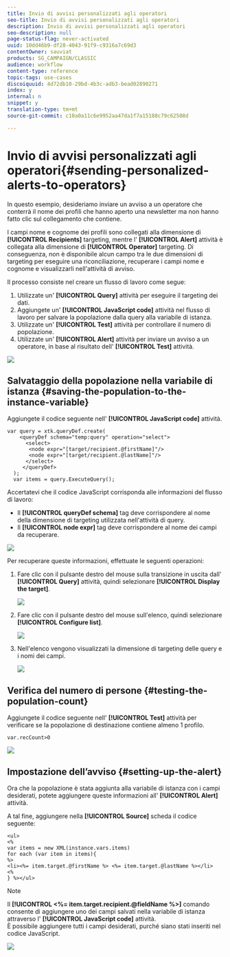 ```yaml
---
title: Invio di avvisi personalizzati agli operatori
seo-title: Invio di avvisi personalizzati agli operatori
description: Invio di avvisi personalizzati agli operatori
seo-description: null
page-status-flag: never-activated
uuid: 10dd46b9-df28-4043-91f9-c9316a7c69d3
contentOwner: sauviat
products: SG_CAMPAIGN/CLASSIC
audience: workflow
content-type: reference
topic-tags: use-cases
discoiquuid: 4d72db10-29bd-4b3c-adb3-bead02890271
index: y
internal: n
snippet: y
translation-type: tm+mt
source-git-commit: c10a0a11c6e9952aa47da1f7a15188c79c62508d

---
```



# Invio di avvisi personalizzati agli operatori{#sending-personalized-alerts-to-operators}

In questo esempio, desideriamo inviare un avviso a un operatore che conterrà il nome dei profili che hanno aperto una newsletter ma non hanno fatto clic sul collegamento che contiene.

I campi nome e cognome dei profili sono collegati alla dimensione di **[!UICONTROL Recipients]** targeting, mentre l&#39; **[!UICONTROL Alert]** attività è collegata alla dimensione di **[!UICONTROL Operator]** targeting. Di conseguenza, non è disponibile alcun campo tra le due dimensioni di targeting per eseguire una riconciliazione, recuperare i campi nome e cognome e visualizzarli nell&#39;attività di avviso.

Il processo consiste nel creare un flusso di lavoro come segue:

1. Utilizzate un&#39; **[!UICONTROL Query]** attività per eseguire il targeting dei dati.
1. Aggiungete un&#39; **[!UICONTROL JavaScript code]** attività nel flusso di lavoro per salvare la popolazione dalla query alla variabile di istanza.
1. Utilizzate un&#39; **[!UICONTROL Test]** attività per controllare il numero di popolazione.
1. Utilizzate un&#39; **[!UICONTROL Alert]** attività per inviare un avviso a un operatore, in base al risultato dell&#39; **[!UICONTROL Test]** attività.

![](assets/uc_operator_1.png)

## Salvataggio della popolazione nella variabile di istanza {#saving-the-population-to-the-instance-variable}

Aggiungete il codice seguente nell&#39; **[!UICONTROL JavaScript code]** attività.

```
var query = xtk.queryDef.create(  
    <queryDef schema="temp:query" operation="select">  
      <select>  
       <node expr="[target/recipient.@firstName]"/>  
       <node expr="[target/recipient.@lastName]"/>  
      </select>  
     </queryDef>  
  );  
  var items = query.ExecuteQuery();
```

Accertatevi che il codice JavaScript corrisponda alle informazioni del flusso di lavoro:

* Il **[!UICONTROL queryDef schema]** tag deve corrispondere al nome della dimensione di targeting utilizzata nell&#39;attività di query.
* Il **[!UICONTROL node expr]** tag deve corrispondere al nome dei campi da recuperare.

![](assets/uc_operator_3.png)

Per recuperare queste informazioni, effettuate le seguenti operazioni:

1. Fare clic con il pulsante destro del mouse sulla transizione in uscita dall&#39; **[!UICONTROL Query]** attività, quindi selezionare **[!UICONTROL Display the target]**.

   ![](assets/uc_operator_4.png)

1. Fare clic con il pulsante destro del mouse sull&#39;elenco, quindi selezionare **[!UICONTROL Configure list]**.

   ![](assets/uc_operator_5.png)

1. Nell&#39;elenco vengono visualizzati la dimensione di targeting delle query e i nomi dei campi.

   ![](assets/uc_operator_6.png)

## Verifica del numero di persone {#testing-the-population-count}

Aggiungete il codice seguente nell&#39; **[!UICONTROL Test]** attività per verificare se la popolazione di destinazione contiene almeno 1 profilo.

```
var.recCount>0
```

![](assets/uc_operator_7.png)

## Impostazione dell’avviso {#setting-up-the-alert}

Ora che la popolazione è stata aggiunta alla variabile di istanza con i campi desiderati, potete aggiungere queste informazioni all&#39; **[!UICONTROL Alert]** attività.

A tal fine, aggiungere nella **[!UICONTROL Source]** scheda il codice seguente:

```
<ul>
<%
var items = new XML(instance.vars.items)
for each (var item in items){
%>
<li><%= item.target.@firstName %> <%= item.target.@lastName %></li>
<%
} %></ul>
```

>[!NOTE]
>
>Il **[!UICONTROL <%= item.target.recipient.@fieldName %>]** comando consente di aggiungere uno dei campi salvati nella variabile di istanza attraverso l&#39; **[!UICONTROL JavaScript code]** attività.\
>È possibile aggiungere tutti i campi desiderati, purché siano stati inseriti nel codice JavaScript.

![](assets/uc_operator_8.png)

